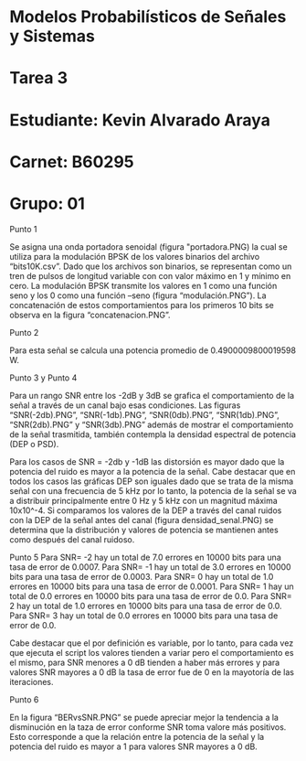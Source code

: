 # Modelos Probabilísticos de Señales y Sistemas

# Tarea 3

# Estudiante: Kevin Alvarado Araya

# Carnet: B60295

# Grupo: 01

Punto 1

Se asigna una onda portadora senoidal (figura "portadora.PNG) la cual se utiliza para la modulación BPSK de los valores binarios del archivo “bits10K.csv”. Dado que los archivos son binarios,  se representan como un tren de pulsos de longitud variable con con valor máximo en 1 y mínimo en cero. La modulación BPSK transmite los valores en 1 como una función seno y los 0 como una función –seno (figura “modulación.PNG”). La concatenación de estos comportamientos para los primeros 10 bits se observa en la figura “concatenacion.PNG”. 

Punto 2

Para esta señal se calcula una potencia promedio de 0.4900009800019598 W.

Punto 3 y Punto 4

Para un rango SNR entre los -2dB y 3dB se grafica el comportamiento de la señal a través de un canal bajo esas condiciones. Las figuras “SNR(-2db).PNG”, “SNR(-1db).PNG”, “SNR(0db).PNG”, “SNR(1db).PNG”, “SNR(2db).PNG” y “SNR(3db).PNG” además de mostrar el comportamiento de la señal trasmitida, también contempla la densidad espectral de potencia (DEP o PSD). 

Para los casos  de SNR = -2db y -1dB las distorsión es mayor dado que la potencia del ruido es mayor a la potencia de la señal. Cabe destacar que en todos los casos las gráficas DEP son iguales dado que se trata de la misma señal con una frecuencia de 5 kHz por lo tanto, la potencia de la señal se va a distribuir principalmente entre 0 Hz y 5 kHz con un magnitud máxima 10x10^-4. Si comparamos los valores de la DEP a través del canal ruidos con la DEP de la señal antes del canal (figura  densidad_senal.PNG) se determina que la distribución y valores de potencia se mantienen antes como después del canal ruidoso.

Punto 5
Para SNR= -2 hay  un total de 7.0 errores en 10000 bits para una tasa de error de 0.0007.
Para SNR= -1 hay  un total de 3.0 errores en 10000 bits para una tasa de error de 0.0003.
Para SNR= 0 hay  un total de 1.0 errores en 10000 bits para una tasa de error de 0.0001.
Para SNR= 1 hay  un total de 0.0 errores en 10000 bits para una tasa de error de 0.0.
Para SNR= 2 hay  un total de 1.0 errores en 10000 bits para una tasa de error de 0.0.
Para SNR= 3 hay  un total de 0.0 errores en 10000 bits para una tasa de error de 0.0.

Cabe destacar que el por definición es variable, por lo tanto, para cada vez que ejecuta el script los valores tienden a variar pero el comportamiento es el mismo, para SNR menores a 0 dB tienden a haber más errores y para valores SNR mayores a 0 dB la tasa de error fue de 0 en la mayotoría de las iteraciones.

Punto 6

En la figura “BERvsSNR.PNG” se puede apreciar mejor la tendencia a la disminución en la taza de error conforme SNR toma valore más positivos. Esto corresponde a que la relación entre la potencia de la señal y la potencia del ruido es mayor a 1 para valores SNR mayores a 0 dB.
